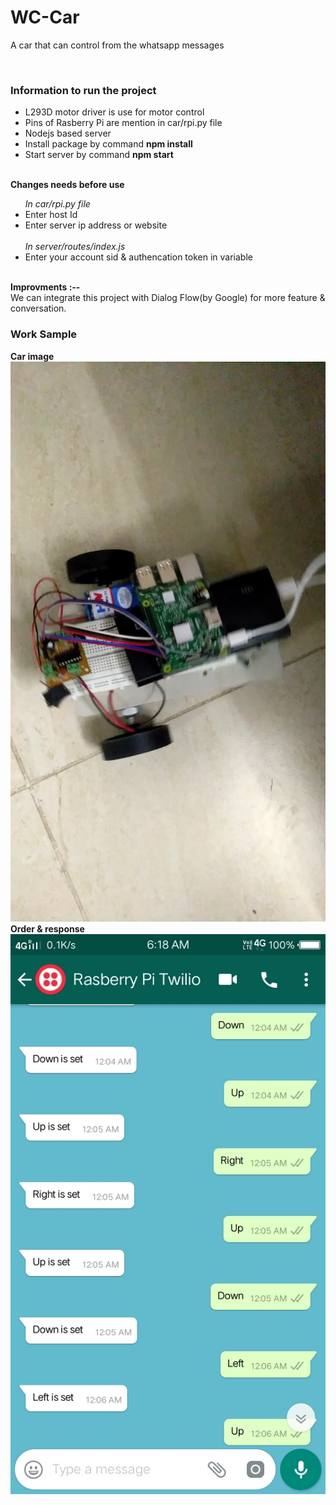 # WC-Car
A car that can control from the whatsapp messages

<br>
<h3>Information to run the project</h3>
<ul>
	<li>L293D motor driver is use for motor control</li>
	<li>Pins of Rasberry Pi are mention in car/rpi.py file</li>
	<li>Nodejs based server</li>
	<li>Install package by command <b>npm install</b></li>
	<li>Start server by command <b>npm start</b></li>
</ul>
<br>
<b>Changes needs before use</b>
<ul>
	<i>In car/rpi.py file</i>
	<li>Enter host Id</li>
	<li>Enter server ip address or website</li>
	<br>
	<i>In server/routes/index.js</i>
	<li>Enter your account sid & authencation token in variable</li>
</ul>
<br>
<b>Improvments :--</b>
<br>We can integrate this project with Dialog Flow(by Google) for more 
feature & conversation.
<br>
<h3>Work Sample</h3>
<b>Car image</b>
<br>
<img src="./images/car.png" />
<br>
<b>Order & response</b>
<br>
<img src="./images/chat.jpg" />
